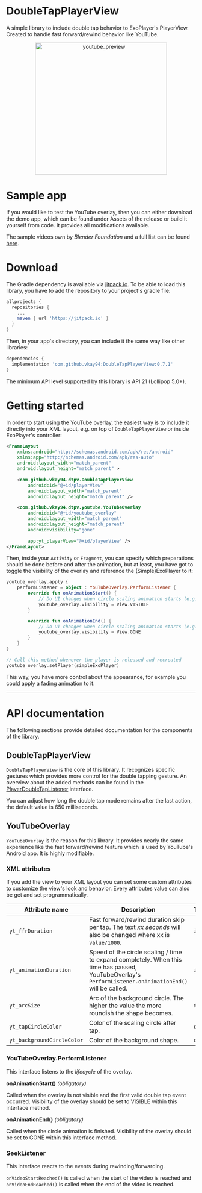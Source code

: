 DoubleTapPlayerView
=====

A simple library to include double tap behavior to ExoPlayer's PlayerView. 
Created to handle fast forward/rewind behavior like YouTube.

<p align="center">
    <img src="github/youtube_preview.png" alt="youtube_preview" width="350"/>
</p>

# Sample app

If you would like to test the YouTube overlay, then you can either download the demo app,
which can be found under Assets of the release or build it yourself from code. 
It provides all modifications available.

The sample videos own by *Blender Foundation* and a full list can be found [here][videolist].

# Download

The Gradle dependency is available via [jitpack.io][jitpack].
To be able to load this library, you have to add the repository to your project's gradle file:

```gradle
allprojects {
  repositories {
    ...
    maven { url 'https://jitpack.io' }
  }
}
```

Then, in your app's directory, you can include it the same way like other libraries:

```gradle
dependencies {
  implementation 'com.github.vkay94:DoubleTapPlayerView:0.7.1'
}
```

The minimum API level supported by this library is API 21 (Lollipop 5.0+).


# Getting started

In order to start using the YouTube overlay, the easiest way is to include it directly 
into your XML layout, e.g. on top of `DoubleTapPlayerView` or inside ExoPlayer's controller: 

```xml
<FrameLayout
    xmlns:android="http://schemas.android.com/apk/res/android"
    xmlns:app="http://schemas.android.com/apk/res-auto"
    android:layout_width="match_parent"
    android:layout_height="match_parent" >
    
    <com.github.vkay94.dtpv.DoubleTapPlayerView
        android:id="@+id/playerView"
        android:layout_width="match_parent"
        android:layout_height="match_parent" />

    <com.github.vkay94.dtpv.youtube.YouTubeOverlay
        android:id="@+id/youtube_overlay"
        android:layout_width="match_parent"
        android:layout_height="match_parent"
        android:visibility="gone"
        
        app:yt_playerView="@+id/playerView" />
</FrameLayout>
```

Then, inside your `Activity` or `Fragment`, you can specify which preparations should be done
before and after the animation, but at least, you have got to toggle the visibility of the overlay
and reference the (Simple)ExoPlayer to it:

```kotlin
youtube_overlay.apply {
    performListener = object : YouTubeOverlay.PerformListener {
        override fun onAnimationStart() {
            // Do UI changes when circle scaling animation starts (e.g. hide controller views)
            youtube_overlay.visibility = View.VISIBLE
        }

        override fun onAnimationEnd() {
            // Do UI changes when circle scaling animation starts (e.g. show controller views)
            youtube_overlay.visibility = View.GONE
        }
    }
}  

// Call this method whenever the player is released and recreated
youtube_overlay.setPlayer(simpleExoPlayer)
```

This way, you have more control about the appearance, for example you could apply a fading animation to it.

---

# API documentation

The following sections provide detailed documentation for the components of the library.

## DoubleTapPlayerView

`DoubleTapPlayerView` is the core of this library. It recognizes specific gestures 
which provides more control for the double tapping gesture.
An overview about the added methods can be found in the [PlayerDoubleTapListener][PlayerDoubleTapListener] interface.

You can adjust how long the double tap mode remains after the last action,
the default value is 650 milliseconds.

## YouTubeOverlay

`YouTubeOverlay` is the reason for this library. It provides nearly the
same experience like the fast forward/rewind feature which is used by YouTube's
Android app. It is highly modifiable.

### XML attributes

If you add the view to your XML layout you can set some custom attributes 
to customize the view's look and behavior. 
Every attributes value can also be get and set programmatically.


| Attribute name | Description | Type |
| ------------- | ------------| ------|
| `yt_ffrDuration` | Fast forward/rewind duration skip per tap. The text *xx seconds* will also be changed where xx is `value/1000`. | `int` |
| `yt_animationDuration` |  Speed of the circle scaling / time to expand completely. When this time has passed, YouTubeOverlay's `PerformListener.onAnimationEnd()` will be called. | `int` |
| `yt_arcSize` | Arc of the background circle. The higher the value the more roundish the shape becomes. | `dimen` | 
| `yt_tapCircleColor` | Color of the scaling circle after tap. | `color` |
| `yt_backgroundCircleColor` | Color of the background shape. | `color` |

### YouTubeOverlay.PerformListener

This interface listens to the *lifecycle* of the overlay.

**onAnimationStart()** *(obligatory)*

Called when the overlay is not visible and the first valid double tap event occurred.
Visibility of the overlay should be set to VISIBLE within this interface method.

**onAnimationEnd()** *(obligatory)*

Called when the circle animation is finished.
Visibility of the overlay should be set to GONE within this interface method.

### SeekListener

This interface reacts to the events during rewinding/forwarding. 

`onVideoStartReached()` is called when the start of the video is reached and
`onVideoEndReached()` is called when the end of the video is reached.

[videolist]: https://gist.github.com/jsturgis/3b19447b304616f18657
[demoapp]: https://
[jitpack]: https://jitpack.io/#vkay94/DoubleTapPlayerView
[PlayerDoubleTapListener]: https://github.com/vkay94/DoubleTapPlayerView/blob/master/doubletapplayerview/src/main/java/com/github/vkay94/dtpv/PlayerDoubleTapListener.java
[MainActivity]: https://github.com/vkay94/DoubleTapPlayerView/blob/master/app/src/main/java/com/github/vkay94/doubletapplayerviewexample/MainActivity.kt
[VideoActivity]: https://github.com/vkay94/DoubleTapPlayerView/blob/dev/app/src/main/java/com/github/vkay94/doubletapplayerviewexample/VideoActivity.kt
